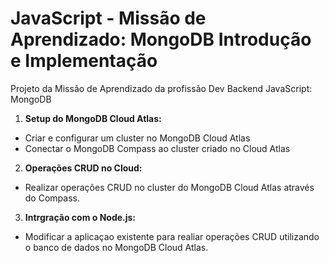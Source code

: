 # JavaScript - Missão de Aprendizado: MongoDB Introdução e Implementação
Projeto da Missão de Aprendizado da profissão Dev Backend JavaScript: MongoDB

1. **Setup do MongoDB Cloud Atlas:**
  - Criar e configurar um cluster no MongoDB Cloud Atlas
  - Conectar o MongoDB Compass ao cluster criado no Cloud Atlas

2. **Operações CRUD no Cloud:**
  - Realizar operações CRUD no cluster do MongoDB Cloud Atlas através do Compass.

3. **Intrgração com o Node.js:**
 - Modificar a aplicaçao existente para realiar operações CRUD utilizando o banco de dados no MongoDB Cloud Atlas.
